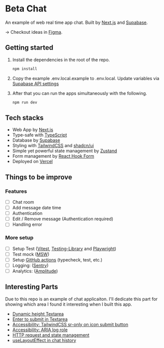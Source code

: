 # Beta Chat

An example of web real time app chat. Built by [Next.js](https://nextjs.org) and [Supabase](https://supabase.com).

→ Checkout ideas in [Figma](https://www.figma.com/design/q2rCRjjcsXrfbfsanSdqub/NEXT-BETA-CHAT?node-id=0%3A1&t=bCDzfP7DJTFgoQ9j-1).

## Getting started

1. Install the dependencies in the root of the repo.

    ```bash
    npm install
    ```

2. Copy the example .env.local.example to .env.local. Update variables via [Supabase API settings](https://app.supabase.com/project/_/settings/api)

3. After that you can run the apps simultaneously with the following.

    ```bash
    npm run dev
    ```

## Tech stacks

- Web App by [Next.js](https://nextjs.org)
- Type-safe with [TypeScript](https://www.typescriptlang.org)
- Database by [Supabase](https://supabase.com)
- Styling with [TailwindCSS](https://tailwindcss.com) and [shadcn/ui](https://ui.shadcn.com)
- Simple yet powerful state management by [Zustand](https://zustand-demo.pmnd.rs)
- Form management by [React Hook Form](https://react-hook-form.com)
- Deployed on [Vercel](https://vercel.com)

## Things to be improve

### Features

- [ ] Chat room
- [ ] Add message date time
- [ ] Authentication
- [ ] Edit / Remove message (Authentication required)
- [ ] Handling error

### More setup

- [ ] Setup Test ([Vitest](https://vitest.dev), [Testing-Library](https://testing-library.com) and [Playwright](https://playwright.dev))
- [ ] Test mock ([MSW](https://mswjs.io))
- [ ] Setup [GitHub actions](https://github.com/features/actions) (typecheck, test, etc.)
- [ ] Logging: ([Sentry](https://sentry.io))
- [ ] Analytics: ([Amplitude](https://amplitude.com))

## Interesting Parts

Due to this repo is an example of chat applicaiton. I'll dedicate this part for showing which area I found it interesting when I built this app.

- [Dynamic height Textarea](./docs/case-study/dynamic-height-textarea.md)
- [Enter to submit in Textarea](./docs/case-study/enter-to-submit-in-textarea.md)
- [Accessibility: TailwindCSS sr-only on icon submit button](./docs/case-study/accessibility-screen-reader-submit-button.md)
- [Accessibility: ARIA log role](./docs/case-study/accessibility-log-role.md)
- [HTTP request and state management](./docs/case-study/http-request-and-state-management.md)
- [useLayoutEffect in chat history](./docs/case-study/use-layout-effect-in-chat-history.md)
